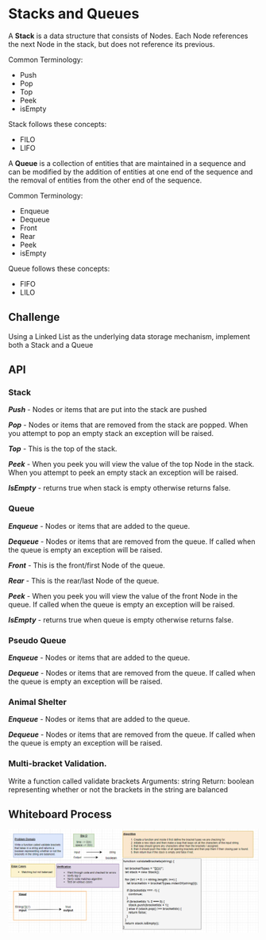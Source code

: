 # Stacks and Queues

A **Stack** is a data structure that consists of Nodes. Each Node references the next Node in the stack, but does not reference its previous.

Common Terminology:

- Push
- Pop
- Top
- Peek
- isEmpty

Stack follows these concepts:

- FILO
- LIFO

A **Queue** is a collection of entities that are maintained in a sequence and can be modified by the addition of entities at one end of the sequence and the removal of entities from the other end of the sequence.

Common Terminology:

- Enqueue
- Dequeue
- Front
- Rear
- Peek
- isEmpty

Queue follows these concepts:

- FIFO
- LILO

## Challenge

Using a Linked List as the underlying data storage mechanism, implement both a Stack and a Queue

## API

### Stack

***Push*** - Nodes or items that are put into the stack are pushed

***Pop*** - Nodes or items that are removed from the stack are popped. When you attempt to pop an empty stack an exception will be raised.

***Top*** - This is the top of the stack.

***Peek*** - When you peek you will view the value of the top Node in the stack. When you attempt to peek an empty stack an exception will be raised.

***IsEmpty*** - returns true when stack is empty otherwise returns false.

### Queue

***Enqueue*** - Nodes or items that are added to the queue.

***Dequeue*** - Nodes or items that are removed from the queue. If called when the queue is empty an exception will be raised.

***Front*** - This is the front/first Node of the queue.

***Rear*** - This is the rear/last Node of the queue.

***Peek*** - When you peek you will view the value of the front Node in the queue. If called when the queue is empty an exception will be raised.

***IsEmpty*** - returns true when queue is empty otherwise returns false.

### Pseudo Queue

***Enqueue*** - Nodes or items that are added to the queue.

***Dequeue*** - Nodes or items that are removed from the queue. If called when the queue is empty an exception will be raised.

### Animal Shelter

***Enqueue*** - Nodes or items that are added to the queue.

***Dequeue*** - Nodes or items that are removed from the queue. If called when the queue is empty an exception will be raised.

### Multi-bracket Validation.

Write a function called validate brackets
Arguments: string
Return: boolean
representing whether or not the brackets in the string are balanced

## Whiteboard Process

![stack-queue-brackets](../../pictures/stack-queue-brackets.png)
